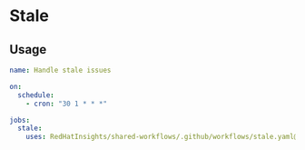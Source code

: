 # Stale

## Usage

```yml
name: Handle stale issues

on:
  schedule:
    - cron: "30 1 * * *" 

jobs:
  stale:
    uses: RedHatInsights/shared-workflows/.github/workflows/stale.yaml@master
```
